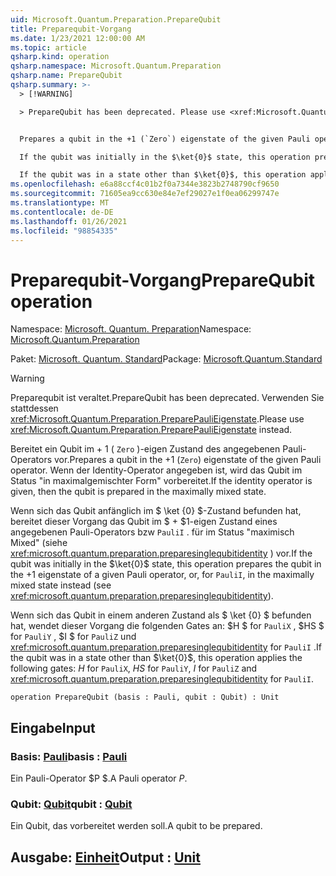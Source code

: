 ```yaml
---
uid: Microsoft.Quantum.Preparation.PrepareQubit
title: Preparequbit-Vorgang
ms.date: 1/23/2021 12:00:00 AM
ms.topic: article
qsharp.kind: operation
qsharp.namespace: Microsoft.Quantum.Preparation
qsharp.name: PrepareQubit
qsharp.summary: >-
  > [!WARNING]

  > PrepareQubit has been deprecated. Please use <xref:Microsoft.Quantum.Preparation.PreparePauliEigenstate> instead.


  Prepares a qubit in the +1 (`Zero`) eigenstate of the given Pauli operator. If the identity operator is given, then the qubit is prepared in the maximally mixed state.

  If the qubit was initially in the $\ket{0}$ state, this operation prepares the qubit in the $+1$ eigenstate of a given Pauli operator, or, for `PauliI`, in the maximally mixed state instead (see <xref:microsoft.quantum.preparation.preparesinglequbitidentity>).

  If the qubit was in a state other than $\ket{0}$, this operation applies the following gates: $H$ for `PauliX`, $HS$ for `PauliY`, $I$ for `PauliZ` and <xref:microsoft.quantum.preparation.preparesinglequbitidentity> for `PauliI`.
ms.openlocfilehash: e6a88ccf4c01b2f0a7344e3823b2748790cf9650
ms.sourcegitcommit: 71605ea9cc630e84e7ef29027e1f0ea06299747e
ms.translationtype: MT
ms.contentlocale: de-DE
ms.lasthandoff: 01/26/2021
ms.locfileid: "98854335"
---
```

# <a name="preparequbit-operation"></a><span data-ttu-id="48e03-102">Preparequbit-Vorgang</span><span class="sxs-lookup"><span data-stu-id="48e03-102">PrepareQubit operation</span></span>

<span data-ttu-id="48e03-103">Namespace: [Microsoft. Quantum. Preparation](xref:Microsoft.Quantum.Preparation)</span><span class="sxs-lookup"><span data-stu-id="48e03-103">Namespace: [Microsoft.Quantum.Preparation](xref:Microsoft.Quantum.Preparation)</span></span>

<span data-ttu-id="48e03-104">Paket: [Microsoft. Quantum. Standard](https://nuget.org/packages/Microsoft.Quantum.Standard)</span><span class="sxs-lookup"><span data-stu-id="48e03-104">Package: [Microsoft.Quantum.Standard](https://nuget.org/packages/Microsoft.Quantum.Standard)</span></span>


> [!WARNING]
> <span data-ttu-id="48e03-105">Preparequbit ist veraltet.</span><span class="sxs-lookup"><span data-stu-id="48e03-105">PrepareQubit has been deprecated.</span></span> <span data-ttu-id="48e03-106">Verwenden Sie stattdessen <xref:Microsoft.Quantum.Preparation.PreparePauliEigenstate>.</span><span class="sxs-lookup"><span data-stu-id="48e03-106">Please use <xref:Microsoft.Quantum.Preparation.PreparePauliEigenstate> instead.</span></span>

<span data-ttu-id="48e03-107">Bereitet ein Qubit im + 1 ( `Zero` )-eigen Zustand des angegebenen Pauli-Operators vor.</span><span class="sxs-lookup"><span data-stu-id="48e03-107">Prepares a qubit in the +1 (`Zero`) eigenstate of the given Pauli operator.</span></span>
<span data-ttu-id="48e03-108">Wenn der Identity-Operator angegeben ist, wird das Qubit im Status "in maximalgemischter Form" vorbereitet.</span><span class="sxs-lookup"><span data-stu-id="48e03-108">If the identity operator is given, then the qubit is prepared in the maximally mixed state.</span></span>

<span data-ttu-id="48e03-109">Wenn sich das Qubit anfänglich im $ \ket {0} $-Zustand befunden hat, bereitet dieser Vorgang das Qubit im $ + $1-eigen Zustand eines angegebenen Pauli-Operators bzw `PauliI` . für im Status "maximisch Mixed" (siehe <xref:microsoft.quantum.preparation.preparesinglequbitidentity> ) vor.</span><span class="sxs-lookup"><span data-stu-id="48e03-109">If the qubit was initially in the $\ket{0}$ state, this operation prepares the qubit in the $+1$ eigenstate of a given Pauli operator, or, for `PauliI`, in the maximally mixed state instead (see <xref:microsoft.quantum.preparation.preparesinglequbitidentity>).</span></span>

<span data-ttu-id="48e03-110">Wenn sich das Qubit in einem anderen Zustand als $ \ket {0} $ befunden hat, wendet dieser Vorgang die folgenden Gates an: $H $ for `PauliX` , $HS $ for `PauliY` , $I $ for `PauliZ` und <xref:microsoft.quantum.preparation.preparesinglequbitidentity> for `PauliI` .</span><span class="sxs-lookup"><span data-stu-id="48e03-110">If the qubit was in a state other than $\ket{0}$, this operation applies the following gates: $H$ for `PauliX`, $HS$ for `PauliY`, $I$ for `PauliZ` and <xref:microsoft.quantum.preparation.preparesinglequbitidentity> for `PauliI`.</span></span>

```qsharp
operation PrepareQubit (basis : Pauli, qubit : Qubit) : Unit
```


## <a name="input"></a><span data-ttu-id="48e03-111">Eingabe</span><span class="sxs-lookup"><span data-stu-id="48e03-111">Input</span></span>

### <a name="basis--pauli"></a><span data-ttu-id="48e03-112">Basis: [Pauli](xref:microsoft.quantum.lang-ref.pauli)</span><span class="sxs-lookup"><span data-stu-id="48e03-112">basis : [Pauli](xref:microsoft.quantum.lang-ref.pauli)</span></span>

<span data-ttu-id="48e03-113">Ein Pauli-Operator $P $.</span><span class="sxs-lookup"><span data-stu-id="48e03-113">A Pauli operator $P$.</span></span>


### <a name="qubit--qubit"></a><span data-ttu-id="48e03-114">Qubit: [Qubit](xref:microsoft.quantum.lang-ref.qubit)</span><span class="sxs-lookup"><span data-stu-id="48e03-114">qubit : [Qubit](xref:microsoft.quantum.lang-ref.qubit)</span></span>

<span data-ttu-id="48e03-115">Ein Qubit, das vorbereitet werden soll.</span><span class="sxs-lookup"><span data-stu-id="48e03-115">A qubit to be prepared.</span></span>



## <a name="output--unit"></a><span data-ttu-id="48e03-116">Ausgabe: [Einheit](xref:microsoft.quantum.lang-ref.unit)</span><span class="sxs-lookup"><span data-stu-id="48e03-116">Output : [Unit](xref:microsoft.quantum.lang-ref.unit)</span></span>


